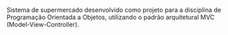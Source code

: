 
Sistema de supermercado desenvolvido como projeto para a disciplina de Programação Orientada a Objetos, utilizando o padrão arquitetural MVC (Model-View-Controller).